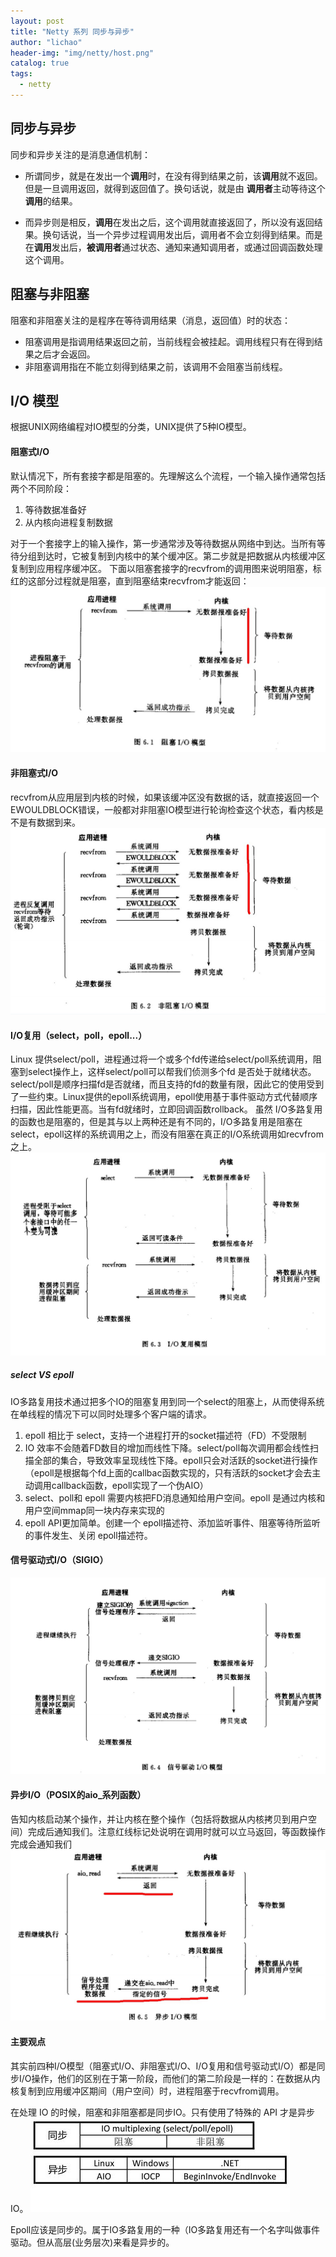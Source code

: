 ```yaml
---
layout: post
title: "Netty 系列 同步与异步"
author: "lichao"
header-img: "img/netty/host.png"
catalog: true
tags:
  - netty
---
```


## 同步与异步
同步和异步关注的是消息通信机制：

* 所谓同步，就是在发出一个**调用**时，在没有得到结果之前，该**调用**就不返回。但是一旦调用返回，就得到返回值了。换句话说，就是由 **调用者**主动等待这个**调用**的结果。

* 而异步则是相反，**调用**在发出之后，这个调用就直接返回了，所以没有返回结果。换句话说，当一个异步过程调用发出后，调用者不会立刻得到结果。而是在**调用**发出后，**被调用者**通过状态、通知来通知调用者，或通过回调函数处理这个调用。

## 阻塞与非阻塞
阻塞和非阻塞关注的是程序在等待调用结果（消息，返回值）时的状态：

* 阻塞调用是指调用结果返回之前，当前线程会被挂起。调用线程只有在得到结果之后才会返回。
* 非阻塞调用指在不能立刻得到结果之前，该调用不会阻塞当前线程。


## I/O 模型
根据UNIX网络编程对IO模型的分类，UNIX提供了5种IO模型。
#### 阻塞式I/O
默认情况下，所有套接字都是阻塞的。先理解这么个流程，一个输入操作通常包括两个不同阶段：
1. 等待数据准备好
2. 从内核向进程复制数据

对于一个套接字上的输入操作，第一步通常涉及等待数据从网络中到达。当所有等待分组到达时，它被复制到内核中的某个缓冲区。第二步就是把数据从内核缓冲区复制到应用程序缓冲区。 下面以阻塞套接字的recvfrom的调用图来说明阻塞，标红的这部分过程就是阻塞，直到阻塞结束recvfrom才能返回：
![netty](/img/netty/netty2.jpg)
#### 非阻塞式I/O
recvfrom从应用层到内核的时候，如果该缓冲区没有数据的话，就直接返回一个EWOULDBLOCK错误，一般都对非阻塞IO模型进行轮询检查这个状态，看内核是不是有数据到来。
![netty](/img/netty/netty3.jpg)

#### I/O复用（select，poll，epoll...）
Linux 提供select/poll，进程通过将一个或多个fd传递给select/poll系统调用，阻塞到select操作上，这样select/poll可以帮我们侦测多个fd 是否处于就绪状态。select/poll是顺序扫描fd是否就绪，而且支持的fd的数量有限，因此它的使用受到了一些约束。Linux提供的epoll系统调用，epoll使用基于事件驱动方式代替顺序扫描，因此性能更高。当有fd就绪时，立即回调函数rollback。
虽然 I/O多路复用的函数也是阻塞的，但是其与以上两种还是有不同的，I/O多路复用是阻塞在select，epoll这样的系统调用之上，而没有阻塞在真正的I/O系统调用如recvfrom之上。
![netty](/img/netty/netty4.jpg)

##### select VS epoll
IO多路复用技术通过把多个IO的阻塞复用到同一个select的阻塞上，从而使得系统在单线程的情况下可以同时处理多个客户端的请求。
 1. epoll 相比于 select，支持一个进程打开的socket描述符（FD）不受限制
 2. IO 效率不会随着FD数目的增加而线性下降。select/poll每次调用都会线性扫描全部的集合，导致效率呈现线性下降。epoll只会对活跃的socket进行操作（epoll是根据每个fd上面的callbac函数实现的，只有活跃的socket才会去主动调用callback函数，epoll实现了一个伪AIO）
 3. select、poll和 epoll 需要内核把FD消息通知给用户空间。epoll 是通过内核和用户空间mmap同一块内存来实现的
 4. epoll API更加简单。创建一个 epoll描述符、添加监听事件、阻塞等待所监听的事件发生、关闭 epoll描述符。

#### 信号驱动式I/O（SIGIO）
![netty](/img/netty/netty5.jpg)

#### 异步I/O（POSIX的aio_系列函数）
告知内核启动某个操作，并让内核在整个操作（包括将数据从内核拷贝到用户空间）完成后通知我们。注意红线标记处说明在调用时就可以立马返回，等函数操作完成会通知我们
![netty](/img/netty/netty6.jpg)



#### 主要观点
其实前四种I/O模型（阻塞式I/O、非阻塞式I/O、I/O复用和信号驱动式I/O）都是同步I/O操作，他们的区别在于第一阶段，而他们的第二阶段是一样的：在数据从内核复制到应用缓冲区期间（用户空间）时，进程阻塞于recvfrom调用。

在处理 IO 的时候，阻塞和非阻塞都是同步IO。只有使用了特殊的 API 才是异步 IO。
![netty](/img/netty/netty1.jpg)

Epoll应该是同步的。属于IO多路复用的一种（IO多路复用还有一个名字叫做事件驱动。但从高层(业务层次)来看是异步的。

